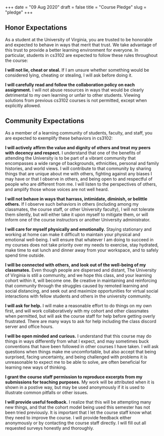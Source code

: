 +++
date = "09 Aug 2020"
draft = false
title = "Course Pledge"
slug = "pledge"
+++


## Honor Expectations

As a student at the University of Virginia, you are trusted to be
honorable and expected to behave in ways that merit that trust. We
take advantage of this trust to provide a better learning environment
for everyone. In particular, students in cs3102 are expected to follow
these rules throughout the course:

**I will not lie, cheat or steal.** If I am unsure whether something
  would be considered lying, cheating or stealing, I will ask before
  doing it.

**I will carefully read and follow the collaboration policy on each
  assignment.** I will not abuse resources in ways that would be
  clearly detrimental to my own learning or unfair to other
  students. Viewing solutions from previous cs3102 courses is not
  permitted, except when explicitly allowed.


## Community Expectations

As a member of a learning community of students, faculty, and staff,
you are expected to exemplify these behaviors in cs3102:

**I will actively affirm the value and dignity of others and treat my
  peers with decency and respect.** I understand that one of the
  benefits of attending the University is to be part of a vibrant
  community that encompasses a wide range of backgrounds, ethnicities,
  personal and family histories, and world views. I will contribute to
  that community by sharing things that are unique about me with
  others, fighting against any biases I may have or that I observe in
  others, and being open to and respectful of people who are different
  from me. I will listen to the perspectives of others, and amplify
  those whose voices are not well heard.

**I will not behave in ways that harrass, intimidate, diminish, or
  belittle others.** If I observe such behaviors in others (including
  among my classmates, the course staff, or other University faculty),
  I will not tolerate them silently, but will either take it upon
  myself to mitigate them, or will inform one of the course
  instructors or another University administrator.

**I will care for myself physically and emotionally.** Staying
  stationary and working at home can make it difficult to maintain
  your physical and emotional well-being. I will ensure that whatever
  I am doing to succeed in my courses does not take priority over my
  needs to exercise, stay hydrated, make time to eat lunch and dinner
  away from your workspace, and to safely spend time outside.

**I will be connected with others, and look out of the well-being of
my classmates.** Even though people are dispersed and distant, The
University of Virginia is still a community, and we hope this class,
and your learning cohort within it, will become one. Be creative in
maintaining and reinforcing that community through the struggles
caused by remoted learning and social distancing, and seek out and
maximize opportunities for virtual social interactions with fellow
students and others in the university community.

**I will ask for help.** I will make a reasonable effort to do things
on my own first, and will work collaboratively with my cohort and
other classmates when permitted, but will ask the course staff for
help before getting overly frustrated. There are many ways to ask for
help including the class discord server and office hours.

**I will be open minded and curious.** I understand that this course
  may do things in ways differently from what I expect, and may
  sometimes buck conventions that have been followed in other courses
  I have taken. I will ask questions when things make me
  uncomfortable, but also accept that being surprised, facing
  uncertainty, and being challenged with problems it is unreasonable
  to expect me to be able to solve, are often beneficial for learning
  new ways of thinking.

**I grant the course staff permission to reproduce excerpts from my
  submissions for teaching purposes.** My work will be attributed when
  it is shown in a postive way, but may be used anonymously if it is
  used to illustrate common pitfalls or other issues.

**I will provide useful feedback.** I realize that this will be
  attempting many new things, and that the cohort model being used
  this semester has not been tried previously. It is important that I
  let the course staff know what they need to improve the course. I
  will provide feedback either anonymously or by contacting the course
  staff directly. I will fill out all requested surveys honestly and
  thoroughly.

